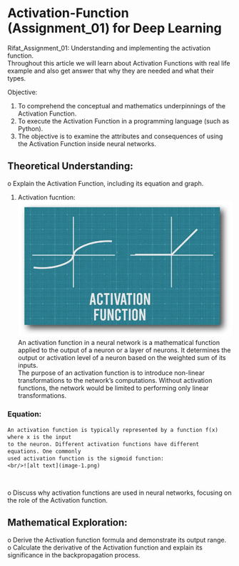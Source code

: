 # Activation-Function (Assignment_01) for Deep Learning
Rifat_Assignment_01: Understanding and implementing the activation function.<br/>
Throughout this article we will learn about Activation Functions with real life example and also get answer that why they are needed and what their types.

Objective:
1. To comprehend the conceptual and mathematics underpinnings of the Activation Function.
2. To execute the Activation Function in a programming language (such as Python).
3. The objective is to examine the attributes and consequences of using the Activation Function
inside neural networks.<br />

## Theoretical Understanding:
  o Explain the Activation Function, including its equation and graph.<br/>
  1. Activation fucntion: 
  <br/>![alt text](image.png)<br/>
  An activation function in a neural network is a mathematical function applied to the output of a neuron or a layer of neurons. It determines the output or activation level of a neuron based on the weighted sum of its inputs.<br/>
  The purpose of an activation function is to introduce non-linear transformations to the network’s computations. Without activation functions, the network would be limited to performing only linear transformations.<br/>
  
  ### Equation:
    An activation function is typically represented by a function f(x) where x is the input
    to the neuron. Different activation functions have different equations. One commonly
    used activation function is the sigmoid function: 
    <br/>![alt text](image-1.png)


<br/>

  o Discuss why activation functions are used in neural networks, focusing on the role of the
   Activation function.<br/>
## Mathematical Exploration:
  o Derive the Activation function formula and demonstrate its output range.<br/>
  o Calculate the derivative of the Activation function and explain its significance in the
backpropagation process.<br/>
